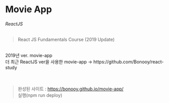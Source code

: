 # Movie App 
###### ReactJS

>React JS Fundamentals Course (2019 Update)<br>
<br>
2019년 ver. movie-app
<br>
더 최근 ReactJS ver을 사용한 movie-app -> https://github.com/Bonooy/react-study 
<br>
<br>
<br>

>완성된 사이트 : https://bonooy.github.io/movie-app/<br>
>실행(npm run deploy)
